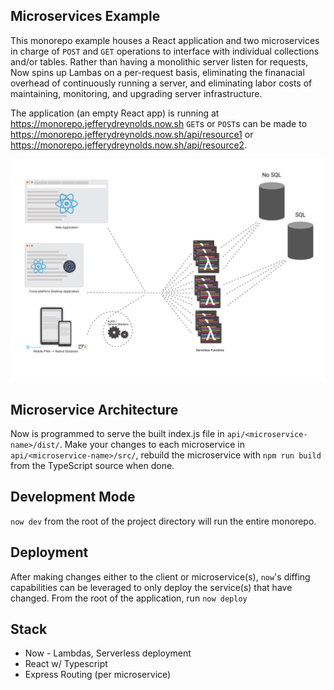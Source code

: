 ## Microservices Example
This monorepo example houses a React application and two microservices in charge of `POST` and `GET` operations to interface with individual collections and/or tables. Rather than having a monolithic server listen for requests, Now spins up Lambas on a per-request basis, eliminating  the finanacial overhead of continuously running a server, and eliminating labor costs of maintaining, monitoring, and upgrading server infrastructure.

The application (an empty React app) is running at https://monorepo.jefferydreynolds.now.sh
`GET`s or `POST`s can be made to https://monorepo.jefferydreynolds.now.sh/api/resource1 or 
https://monorepo.jefferydreynolds.now.sh/api/resource2.

![Serverless network diagram](./.doc/serverless_diagram.png)

## Microservice Architecture
Now is programmed to serve the built index.js file in `api/<microservice-name>/dist/`. Make your changes to each microservice
in `api/<microservice-name>/src/`, rebuild the microservice with `npm run build` from the TypeScript source when done.

## Development Mode
`now dev` from the root of the project directory will run the entire monorepo.

## Deployment
After making changes either to the client or microservice(s), `now`'s diffing capabilities can be leveraged to only deploy the service(s) that have changed. From the root
of the application, run `now deploy`

## Stack
- Now - Lambdas, Serverless deployment
- React w/ Typescript
- Express Routing (per microservice)